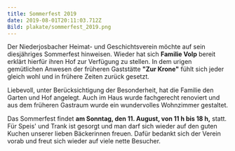 ```yaml
---
title: Sommerfest 2019
date: 2019-08-01T20:11:03.712Z
Bild: plakate/sommerfest_2019.png
---
```

Der Niederjosbacher Heimat- und Geschichtsverein möchte auf sein diesjähriges Sommerfest hinweisen. Wieder hat sich **Familie Volp** bereit erklärt hierfür ihren Hof zur Verfügung zu stellen. In dem urigen gemütlichen
Anwesen der früheren Gaststätte **"Zur Krone"** fühlt sich jeder gleich wohl und in frühere Zeiten zurück gesetzt.

Liebevoll, unter Berücksichtigung der Besonderheit, hat die Familie den Garten und Hof angelegt. Auch im Haus wurde 
fachgerecht renoviert und aus dem früheren Gastraum wurde ein wundervolles Wohnzimmer gestaltet.

Das Sommerfest findet **am Sonntag, den 11. August, von 11 h bis 18 h,** statt. Für Speis' und Trank ist gesorgt und man darf sich wieder auf den guten Kuchen unserer lieben Bäckerinnen freuen. Dafür bedankt sich der Verein vorab und freut sich wieder auf viele nette Besucher.
